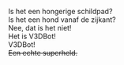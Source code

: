 Is het een hongerige schildpad?<br>
Is het een hond vanaf de zijkant?<br>
Nee, dat is het niet!<br>
Het is V3DBot!<br>
V3DBot! <br>
~~Een echte superheld.~~
